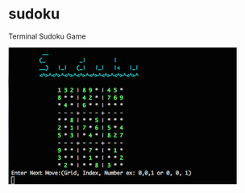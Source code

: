 # sudoku
Terminal Sudoku Game

![alt tag](https://github.com/kromitj/sudoku/blob/master/sudoku-screen.png)

